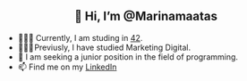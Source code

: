 
<div align= "center"> <h2>👋 Hi, I’m @Marinamaatas </h2> </div>
<ul>
<li> 👩🏻‍💻 Currently, I am studing in <a href="https://42.fr/en/homepage/">42</a>.</li>
<li> 👩🏻‍🏫 Previusly, I have studied Marketing Digital.</li>
<li> 🔎 I am seeking a junior position in the field of programming.</li>
<li> 📫 Find me on my <a href="www.linkedin.com/in/marina-matas-mata-38a659165">LinkedIn</a></li>
</ul>
<!---
Marinamaatas/Marinamaatas is a ✨ special ✨ repository because its `README.md` (this file) appears on your GitHub profile.
You can click the Preview link to take a look at your changes.
--->
